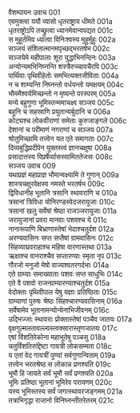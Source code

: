 वैशम्पायन उवाच	001  
एवमुक्त्वा ययौ व्यासो धृतराष्ट्राय धीमते	001a  
धृतराष्ट्रोऽपि तच्छ्रुत्वा ध्यानमेवान्वपद्यत	001c  
स मुहूर्तमिव ध्यात्वा विनिःश्वस्य मुहुर्मुहुः	002a  
सञ्जयं संशितात्मानमपृच्छद्भरतर्षभ	002c  
सञ्जयेमे महीपालाः शूरा युद्धाभिनन्दिनः	003a  
अन्योन्यमभिनिघ्नन्ति शस्त्रैरुच्चावचैरपि	003c  
पार्थिवाः पृथिवीहेतोः समभित्यक्तजीविताः	004a  
न च शाम्यन्ति निघ्नन्तो वर्धयन्तो यमक्षयम्	004c  
भौममैश्वर्यमिच्छन्तो न मृष्यन्ते परस्परम्	005a  
मन्ये बहुगुणा भूमिस्तन्ममाचक्ष्व सञ्जय	005c  
बहूनि च सहस्राणि प्रयुतान्यर्बुदानि च	006a  
कोट्यश्च लोकवीराणां समेताः कुरुजाङ्गले	006c  
देशानां च परीमाणं नगराणां च सञ्जय	007a  
श्रोतुमिच्छामि तत्त्वेन यत एते समागताः	007c  
दिव्यबुद्धिप्रदीपेन युक्तस्त्वं ज्ञानचक्षुषा	008a  
प्रसादात्तस्य विप्रर्षेर्व्यासस्यामिततेजसः	008c  
सञ्जय उवाच	009  
यथाप्रज्ञं महाप्राज्ञ भौमान्वक्ष्यामि ते गुणान्	009a  
शास्त्रचक्षुरवेक्षस्व नमस्ते भरतर्षभ	009c  
द्विविधानीह भूतानि त्रसानि स्थावराणि च	010a  
त्रसानां त्रिविधा योनिरण्डस्वेदजरायुजाः	010c  
त्रसानां खलु सर्वेषां श्रेष्ठा राजञ्जरायुजाः	011a  
जरायुजानां प्रवरा मानवाः पशवश्च ये	011c  
नानारूपाणि बिभ्राणास्तेषां भेदाश्चतुर्दश	012a  
अरण्यवासिनः सप्त सप्तैषां ग्रामवासिनः	012c  
सिंहव्याघ्रवराहाश्च महिषा वारणास्तथा	013a  
ऋक्षाश्च वानराश्चैव सप्तारण्याः स्मृता नृप	013c  
गौरजो मनुजो मेषो वाज्यश्वतरगर्दभाः	014a  
एते ग्राम्याः समाख्याताः पशवः सप्त साधुभिः	014c  
एते वै पशवो राजन्ग्राम्यारण्याश्चतुर्दश	015a  
वेदोक्ताः पृथिवीपाल येषु यज्ञाः प्रतिष्ठिताः	015c  
ग्राम्याणां पुरुषः श्रेष्ठः सिंहश्चारण्यवासिनाम्	016a  
सर्वेषामेव भूतानामन्योन्येनाभिजीवनम्	016c  
उद्भिज्जाः स्थावराः प्रोक्तास्तेषां पञ्चैव जातयः	017a  
वृक्षगुल्मलतावल्ल्यस्त्वक्सारास्तृणजातयः	017c  
एषां विंशतिरेकोना महाभूतेषु पञ्चसु	018a  
चतुर्विंशतिरुद्दिष्टा गायत्री लोकसम्मता	018c  
य एतां वेद गायत्रीं पुण्यां सर्वगुणान्विताम्	019a  
तत्त्वेन भरतश्रेष्ठ स लोकान्न प्रणश्यति	019c  
भूमौ हि जायते सर्वं भूमौ सर्वं प्रणश्यति	020a  
भूमिः प्रतिष्ठा भूतानां भूमिरेव परायणम्	020c  
यस्य भूमिस्तस्य सर्वं जगत्स्थावरजङ्गमम्	021a  
तत्राभिगृद्धा राजानो विनिघ्नन्तीतरेतरम्	021c  
